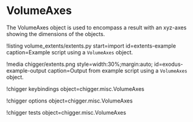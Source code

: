 # VolumeAxes

The VolumeAxes object is used to encompass a result with an xyz-axes showing the dimensions of the
objects.

!listing volume_extents/extents.py
         start=import
         id=extents-example
         caption=Example script using a `VolumeAxes` object.

!media chigger/extents.png
       style=width:30%;margin:auto;
       id=exodus-example-output
       caption=Output from example script using a `VolumeAxes` object.

!chigger keybindings object=chigger.misc.VolumeAxes

!chigger options object=chigger.misc.VolumeAxes

!chigger tests object=chigger.misc.VolumeAxes

